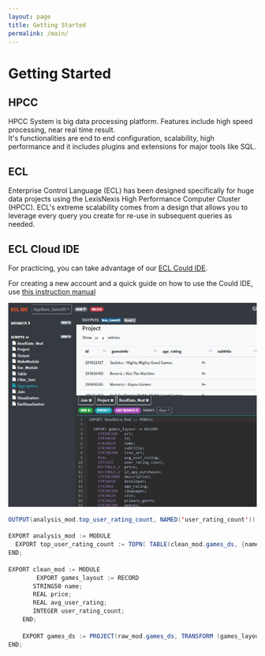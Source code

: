 ```yaml
---
layout: page
title: Getting Started
permalink: /main/
---
```


# Getting Started
## HPCC
HPCC System is big data processing platform. Features include high speed processing, near real time result.\
It's functionalities are end to end configuration, scalability, high performance and it includes plugins and extensions for major tools like SQL.

## ECL
Enterprise Control Language (ECL) has been designed specifically for huge data projects using the LexisNexis High Performance Computer Cluster (HPCC). ECL's extreme scalability comes from a design that allows you to leverage
every query you create for re-use in subsequent queries as needed. 


## ECL Cloud IDE
For practicing, you can take advantage of our [ECL Could IDE](https://ide.hpccsystems.com/auth/login).

For creating a new account and a quick guide on how to use the Could IDE, use 
[this instruction manual](/references/cloudide_setup.md)

![width=10%, Cloud IDE screenshot](/docs/images/cloudIDE.jpg) 

```java
OUTPUT(analysis_mod.top_user_rating_count, NAMED('user_rating_count'));

EXPORT analysis_mod := MODULE
  EXPORT top_user_rating_count := TOPN( TABLE(clean_mod.games_ds, {name, user_rating_count}) , 10, -user_rating_count);     
END;

EXPORT clean_mod := MODULE
		EXPORT games_layout := RECORD
       STRING50 name;
       REAL price;
       REAL avg_user_rating;
       INTEGER user_rating_count;
    END;
     
    EXPORT games_ds := PROJECT(raw_mod.games_ds, TRANSFORM (games_layout, SELF:=LEFT));
END;

```
